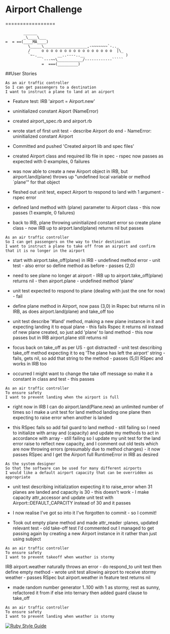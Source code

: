 # Airport Challenge
=================

```
        ______
        _\____\___
=  = ==(____MA____)
          \_____\___________________,-~~~~~~~`-.._
          /     o o o o o o o o o o o o o o o o  |\_
          `~-.__       __..----..__                  )
                `---~~\___________/------------`````
                =  ===(_________)

```

##User Stories

```
As an air traffic controller 
So I can get passengers to a destination 
I want to instruct a plane to land at an airport
```

* Feature test: IRB 'airport = Airport.new'

* uninitialized constant Aiport (NameError)

* created airport_spec.rb and airport.rb

* wrote start of first unit test - describe Airport do end - 
NameError:
  uninitialized constant Airport

* Committed and pushed 'Created airport lib and spec files'

* created Airport class and required lib file in spec - rspec now passes as expected with 0 examples, 0 failures

* was now able to create a new Airport object in IRB, but airport.land(plane) throws up "undefined local variable or method `plane'" for that object

* fleshed out unit test, expect Airport to respond to land with 1 argument - rspec error

* defined land method with (plane) parameter to Airport class - this now passes (1 example, 0 failures)

* back to IRB, plane throwing uninitialized constant error so create plane class - now IRB up to airport.land(plane) returns nil but passes
 
```
As an air traffic controller 
So I can get passengers on the way to their destination 
I want to instruct a plane to take off from an airport and confirm that it is no longer in the airport
```

* start with airport.take_off(plane) in IRB - undefined method error - unit test - also error so define method as before - passes (2,0)

* need to see plane no longer at airport - IRB up to airport.take_off(plane) returns nil - then airport.plane - undefined method 'plane'

* unit test expected to respond to plane (dealing with just the one for now) - fail

* define plane method in Airport, now pass (3,0) in Rspec but returns nil in IRB, as does airport.land(plane) and take_off too

* unit test describe '#land' method, making a new plane instance in it and expecting landing it to equal plane - this fails Rspec it returns nil instead of new plane created, so just add 'plane' to land method - this now passes but in IRB airport.plane still returns nil

* focus back on take_off as per US - got distracted! - unit test describing take_off method expecting it to eq 'The plane has left the airport' string - fails, gets nil, so add that string to the method - passes (5,0) RSpec and works in IRB too

* occurred I might want to change the take off message so make it a constant in class and test - this passes

```
As an air traffic controller 
To ensure safety 
I want to prevent landing when the airport is full 
```
* right now in IRB I can do airport.land(Plane.new) an unlimited number of times so I make a unit test for land method landing one plane then expecting to raise error when another is landed

* this RSpec fails so add fail guard to land method - still failing so I need to initialize with array and (capacity) and update my methods to act in accordance with array - still failing so I update my unit test for the land error raise to reflect new capacity, and I comment out old tests which are now throwing errors (presumably due to method changes) - it now passes RSpec and I get the Airport full RuntimeError in IRB as desired

```
As the system designer
So that the software can be used for many different airports
I would like a default airport capacity that can be overridden as appropriate
```

* unit test describing initialization expecting it to raise_error when 31 planes are landed and capacity is 30 - this doesn't work - I make capacity attr_accessor and update unit test with Airport::DEFAULT_CAPACITY instead of 30 and it passes

* I now realise I've got so into it I've forgotten to commit - so I commit!

* Took out empty plane method and made attr_reader :planes, updated relevant test  - old take-off test I'd commented out I managed to get passing again by creating a new Airport instance in it rather than just using subject

```
As an air traffic controller 
To ensure safety 
I want to prevent takeoff when weather is stormy 
```

IRB airport.weather naturally throws an error - do respond_to unit test then define empty method - wrote unit test allowing airport to receive stormy weather - passes RSpec but airport.weather in feature test returns nil

* made random number generator 1..100 with 1 as stormy, rest as sunny, refactored it from if else into ternary then added guard clause to take_off

```
As an air traffic controller 
To ensure safety 
I want to prevent landing when weather is stormy 
```

[![Ruby Style Guide](https://img.shields.io/badge/code_style-rubocop-brightgreen.svg)](https://github.com/rubocop/rubocop)